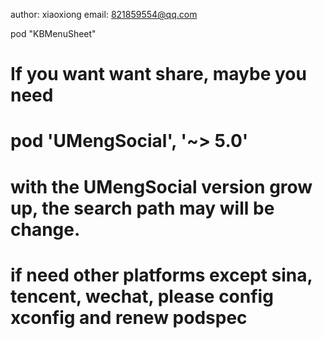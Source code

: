 author: xiaoxiong 
email: 821859554@qq.com

pod "KBMenuSheet"

# If you want want share, maybe you need 
# pod 'UMengSocial', '~> 5.0' 
# with the UMengSocial version grow up, the search path may will be change.
# if need other platforms except sina, tencent, wechat, please config xconfig and renew podspec 

